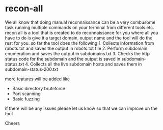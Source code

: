 # recon-all
We all know that doing manual reconnaissance can be a very combusome task running multiple commands on your terminal from different tools etc. recon all is a tool that is created to do reconnaissance for you where all you have to do is give it a target domain, output name and the tool will do the rest for you. so far the tool does the following 
           1. Collects information from robots.txt and saves the output in robots.txt file 
           2. Perform subdomain enumeration and saves the output in subdomains.txt
           3. Checks the http status code for the subdomain and the output is saved in subdomain-status.txt
           4. Collects all the live subdomain hosts and saves them in subdomain-status-200.txt
           
more features will be added like 
- Basic directory bruteforce
- Port scanning 
- Basic fuzzing

if there will be any issues please let us know so that we can improve on the tool

Cheers
